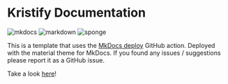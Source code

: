# Kristify Documentation

![mkdocs](https://cdn.jsdelivr.net/npm/@intergrav/devins-badges@3/assets/cozy/built-with/mkdocs_vector.svg)
![markdown](https://cdn.jsdelivr.net/npm/@intergrav/devins-badges@3/assets/cozy/built-with/markdown_vector.svg)
![sponge](https://cdn.jsdelivr.net/npm/@intergrav/devins-badges@3/assets/cozy/unsupported/sponge_vector.svg)

This is a template that uses the [MkDocs deploy](https://github.com/marketplace/actions/deploy-mkdocs) GitHub action.
Deployed with the material theme for MkDocs.
If you found any issues / suggestions please report it as a GitHub issue.

Take a look [here](https://kristify.madefor.cc)!
